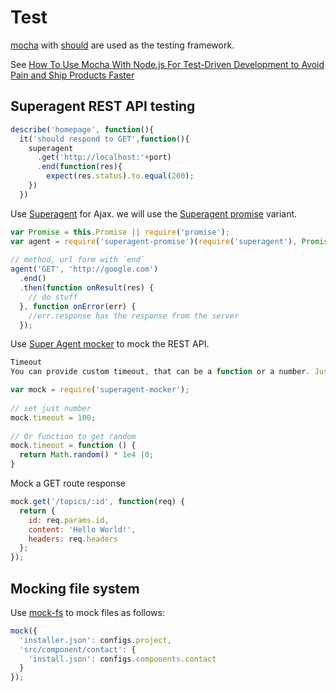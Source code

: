 # Test

[mocha](https://mochajs.org/) with [should](http://chaijs.com/api/bdd/) are used as the testing framework.

See [How To Use Mocha With Node.js For Test-Driven Development to Avoid Pain and Ship Products Faster](http://webapplog.com/tdd/)

## Superagent REST API testing

```js
describe('homepage', function(){
  it('should respond to GET',function(){
    superagent
      .get('http://localhost:'+port)
      .end(function(res){
        expect(res.status).to.equal(200);
    })
  })
```

Use [Superagent](https://visionmedia.github.io/superagent/) for Ajax.
we will use the [Superagent promise](https://www.npmjs.com/package/superagent-promise) variant.  

```js
var Promise = this.Promise || require('promise');
var agent = require('superagent-promise')(require('superagent'), Promise);
 
// method, url form with `end` 
agent('GET', 'http://google.com')
  .end()
  .then(function onResult(res) {
    // do stuff 
  }, function onError(err) {
    //err.response has the response from the server 
  });
```  

Use [Super Agent mocker](https://www.npmjs.com/package/superagent-mocker)
to mock the REST API.

```js
Timeout
You can provide custom timeout, that can be a function or a number. Just set timeout property to the mock:

var mock = require('superagent-mocker');
 
// set just number 
mock.timeout = 100;
 
// Or function to get random 
mock.timeout = function () {
  return Math.random() * 1e4 |0;
}
```

Mock a GET route response

```js
mock.get('/topics/:id', function(req) {
  return {
    id: req.params.id,
    content: 'Hello World!',
    headers: req.headers
  };
});
```

## Mocking file system

Use [mock-fs](https://github.com/tschaub/mock-fs) to mock files as follows:

```js
mock({
  'installer.json': configs.project,
  'src/component/contact': {
    'install.json': configs.components.contact 
  }
});
```




